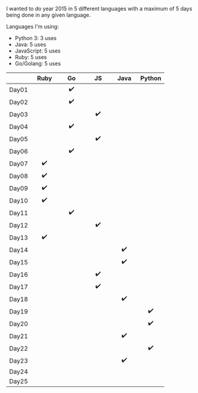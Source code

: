 I wanted to do year 2015 in 5 different languages with a maximum of 5 days being done in any given language.


Languages I'm using:
 - Python 3: 3 uses
 - Java: 5 uses
 - JavaScript: 5 uses
 - Ruby: 5 uses
 - Go/Golang: 5 uses

|       | &nbsp; Ruby &nbsp; | &nbsp; &nbsp; Go &nbsp; &nbsp; | &nbsp; &nbsp; JS &nbsp; &nbsp; | &nbsp; Java &nbsp; | Python |
|:-----:|:------------------:|:------------------:|:------------------:|:------------------:|:------------------:|
| Day01 |                    | :heavy_check_mark: |                    |                    |                    |
| Day02 |                    | :heavy_check_mark: |                    |                    |                    |
| Day03 |                    |                    | :heavy_check_mark: |                    |                    |
| Day04 |                    | :heavy_check_mark: |                    |                    |                    |
| Day05 |                    |                    | :heavy_check_mark: |                    |                    |
| Day06 |                    | :heavy_check_mark: |                    |                    |                    |
| Day07 | :heavy_check_mark: |                    |                    |                    |                    |
| Day08 | :heavy_check_mark: |                    |                    |                    |                    |
| Day09 | :heavy_check_mark: |                    |                    |                    |                    |
| Day10 | :heavy_check_mark: |                    |                    |                    |                    |
| Day11 |                    | :heavy_check_mark: |                    |                    |                    |
| Day12 |                    |                    | :heavy_check_mark: |                    |                    |
| Day13 | :heavy_check_mark: |                    |                    |                    |                    |
| Day14 |                    |                    |                    | :heavy_check_mark: |                    |
| Day15 |                    |                    |                    | :heavy_check_mark: |                    |
| Day16 |                    |                    | :heavy_check_mark: |                    |                    |
| Day17 |                    |                    | :heavy_check_mark: |                    |                    |
| Day18 |                    |                    |                    | :heavy_check_mark: |                    |
| Day19 |                    |                    |                    |                    | :heavy_check_mark: |
| Day20 |                    |                    |                    |                    | :heavy_check_mark: |
| Day21 |                    |                    |                    | :heavy_check_mark: |                    |
| Day22 |                    |                    |                    |                    | :heavy_check_mark: |
| Day23 |                    |                    |                    | :heavy_check_mark: |                    |
| Day24 |                    |                    |                    |                    |                    |
| Day25 |                    |                    |                    |                    |                    |
